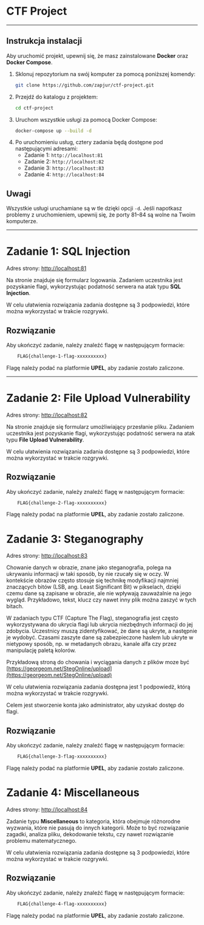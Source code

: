 # CTF Project

---

## Instrukcja instalacji

Aby uruchomić projekt, upewnij się, że masz zainstalowane **Docker** oraz **Docker Compose**.

1. Sklonuj repozytorium na swój komputer za pomocą poniższej komendy:
    ```bash
    git clone https://github.com/zapjur/ctf-project.git
   ```
2. Przejdź do katalogu z projektem:
    ```bash
    cd ctf-project
    ```
3. Uruchom wszystkie usługi za pomocą Docker Compose:
    ```bash
    docker-compose up --build -d
    ```
4. Po uruchomieniu usług, cztery zadania będą dostępne pod następującymi adresami:
    - Zadanie 1: `http://localhost:81`
    - Zadanie 2: `http://localhost:82`
    - Zadanie 3: `http://localhost:83`
    - Zadanie 4: `http://localhost:84`

## Uwagi
Wszystkie usługi uruchamiane są w tle dzięki opcji `-d`.
Jeśli napotkasz problemy z uruchomieniem, upewnij się, że porty 81–84 są wolne na Twoim komputerze.

---

# Zadanie 1: SQL Injection

Adres strony: [http://localhost:81](http://localhost:81)

Na stronie znajduje się formularz logowania. Zadaniem uczestnika jest pozyskanie flagi, wykorzystując podatność serwera na atak typu **SQL Injection**.

W celu ułatwienia rozwiązania zadania dostępne są 3 podpowiedzi, które można wykorzystać w trakcie rozgrywki.
## Rozwiązanie

Aby ukończyć zadanie, należy znaleźć flagę w następującym formacie:
```bash
    FLAG{challenge-1-flag-xxxxxxxxxx}
```
Flagę należy podać na platformie **UPEL**, aby zadanie zostało zaliczone.

---

# Zadanie 2: File Upload Vulnerability

Adres strony: [http://localhost:82](http://localhost:82)

Na stronie znajduje się formularz umożliwiający przesłanie pliku. Zadaniem uczestnika jest pozyskanie flagi, wykorzystując podatność serwera na atak typu **File Upload Vulnerability**.

W celu ułatwienia rozwiązania zadania dostępne są 3 podpowiedzi, które można wykorzystać w trakcie rozgrywki.

## Rozwiązanie

Aby ukończyć zadanie, należy znaleźć flagę w następującym formacie:
```bash
    FLAG{challenge-2-flag-xxxxxxxxxx}
```
Flagę należy podać na platformie **UPEL**, aby zadanie zostało zaliczone.

# Zadanie 3: Steganography

Adres strony: [http://localhost:83](http://localhost:83)

Chowanie danych w obrazie, znane jako steganografia, polega na ukrywaniu informacji w taki sposób, by nie rzucały się w oczy. W kontekście obrazów często stosuje się technikę modyfikacji najmniej znaczących bitów (LSB, ang. Least Significant Bit) w pikselach, dzięki czemu dane są zapisane w obrazie, ale nie wpływają zauważalnie na jego wygląd. Przykładowo, tekst, klucz czy nawet inny plik można zaszyć w tych bitach.

W zadaniach typu CTF (Capture The Flag), steganografia jest często wykorzystywana do ukrycia flagi lub ukrycia niezbędnych informacji do jej zdobycia. Uczestnicy muszą zidentyfikować, że dane są ukryte, a następnie je wydobyć. Czasami zaszyte dane są zabezpieczone hasłem lub ukryte w nietypowy sposób, np. w metadanych obrazu, kanale alfa czy przez manipulację paletą kolorów.

Przykładową stroną do chowania i wyciągania danych z plików moze być [https://georgeom.net/StegOnline/upload](https://georgeom.net/StegOnline/upload)

W celu ułatwienia rozwiązania zadania dostępna jest 1 podpowiedż, którą można wykorzystać w trakcie rozgrywki.

Celem jest stworzenie konta jako administrator, aby uzyskać dostęp do flagi.

## Rozwiązanie

Aby ukończyć zadanie, należy znaleźć flagę w następującym formacie:
```bash
    FLAG{challenge-3-flag-xxxxxxxxxx}
```

Flagę należy podać na platformie **UPEL**, aby zadanie zostało zaliczone.

# Zadanie 4: Miscellaneous

Adres strony: [http://localhost:84](http://localhost:84)

Zadanie typu **Miscellaneous** to kategoria, która obejmuje różnorodne wyzwania, które nie pasują do innych kategorii. Może to być rozwiązanie zagadki, analiza pliku, dekodowanie tekstu, czy nawet rozwiązanie problemu matematycznego.

W celu ułatwienia rozwiązania zadania dostępne są 3 podpowiedzi, które można wykorzystać w trakcie rozgrywki.

## Rozwiązanie

Aby ukończyć zadanie, należy znaleźć flagę w następującym formacie:
```bash
    FLAG{challenge-4-flag-xxxxxxxxxx}
```

Flagę należy podać na platformie **UPEL**, aby zadanie zostało zaliczone.